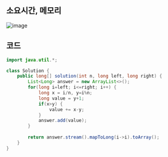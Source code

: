 ## 소요시간, 메모리
![image](https://github.com/Morning-Algorithm-Study-2023/Algorithm/assets/83942393/fc5bab1f-75d0-4eb2-ae1d-f025a2ee28b1)

## 코드
```Java
import java.util.*;

class Solution {
    public long[] solution(int n, long left, long right) {
        List<Long> answer = new ArrayList<>();
        for(long i=left; i<=right; i++) {
            long x = i/n, y=i%n;
            long value = y+1;
            if(x>y) {
                value += x-y;
            }
            answer.add(value);
        }
        
        return answer.stream().mapToLong(i->i).toArray();
    }
}
```
